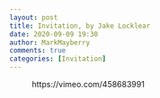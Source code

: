 ```yaml
---
layout: post
title: Invitation, by Jake Locklear
date: 2020-09-09 19:30
author: MarkMayberry
comments: true
categories: [Invitation]
---
```

<!-- wp:core-embed/vimeo {"url":"https://vimeo.com/458683991","type":"video","providerNameSlug":"vimeo","className":"wp-embed-aspect-4-3 wp-has-aspect-ratio"} -->
<figure class="wp-block-embed-vimeo wp-block-embed is-type-video is-provider-vimeo wp-embed-aspect-4-3 wp-has-aspect-ratio"><div class="wp-block-embed__wrapper">
https://vimeo.com/458683991
</div></figure>
<!-- /wp:core-embed/vimeo -->
